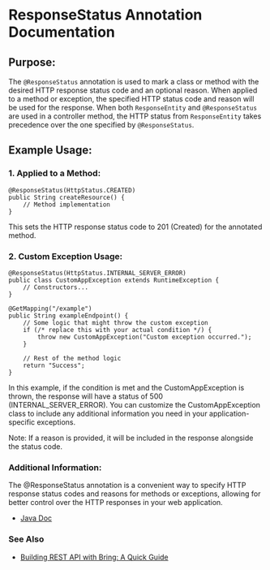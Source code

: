 # ResponseStatus Annotation Documentation

## Purpose:

The `@ResponseStatus` annotation is used to mark a class or method with the desired HTTP response status code and an optional reason. When applied to a method or exception, the specified HTTP status code and reason will be used for the response. When both `ResponseEntity` and `@ResponseStatus` are used in a controller method, the HTTP status from `ResponseEntity` takes precedence over the one specified by `@ResponseStatus`.

## Example Usage:

### 1. Applied to a Method:

```
@ResponseStatus(HttpStatus.CREATED)
public String createResource() {
    // Method implementation
}
```
This sets the HTTP response status code to 201 (Created) for the annotated method.

### 2. Custom Exception Usage:

```
@ResponseStatus(HttpStatus.INTERNAL_SERVER_ERROR)
public class CustomAppException extends RuntimeException {
    // Constructors...
}
```
```
@GetMapping("/example")
public String exampleEndpoint() {
    // Some logic that might throw the custom exception
    if (/* replace this with your actual condition */) {
        throw new CustomAppException("Custom exception occurred.");
    }

    // Rest of the method logic
    return "Success";
}
```

In this example, if the condition is met and the CustomAppException is thrown, the response will have a status of 500 (INTERNAL_SERVER_ERROR). You can customize the CustomAppException class to include any additional information you need in your application-specific exceptions.

Note: If a reason is provided, it will be included in the response alongside the status code.

### Additional Information:

The @ResponseStatus annotation is a convenient way to specify HTTP response status codes and reasons for methods or exceptions, allowing for better control over the HTTP responses in your web application.

- [Java Doc](https://BlyznytsiaOrg.github.io/bring-web-javadoc/com/bobocode/bring/web/servlet/annotation/ResponseStatus.html)

### See Also
- [Building REST API with Bring: A Quick Guide](../RestApi.md)